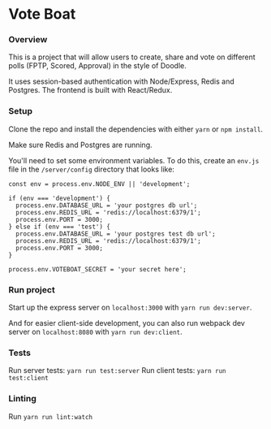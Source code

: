 # Vote Boat

### Overview
This is a project that will allow users to create, share and vote on different polls (FPTP, Scored, Approval) in the style of Doodle.

It uses session-based authentication with Node/Express, Redis and Postgres. The frontend is built with React/Redux.

### Setup
Clone the repo and install the dependencies with either `yarn` or `npm install`.

Make sure Redis and Postgres are running.

You'll need to set some environment variables.  To do this, create an `env.js` file in the `/server/config` directory that looks like:
```
const env = process.env.NODE_ENV || 'development';

if (env === 'development') {
  process.env.DATABASE_URL = 'your postgres db url';
  process.env.REDIS_URL = 'redis://localhost:6379/1';
  process.env.PORT = 3000;
} else if (env === 'test') {
  process.env.DATABASE_URL = 'your postgres test db url';
  process.env.REDIS_URL = 'redis://localhost:6379/1';
  process.env.PORT = 3000;
}

process.env.VOTEBOAT_SECRET = 'your secret here';
```

### Run project
Start up the express server on `localhost:3000` with `yarn run dev:server`.

And for easier client-side development, you can also run webpack dev server on `localhost:8080` with `yarn run dev:client`.

### Tests
Run server tests: `yarn run test:server`
Run client tests: `yarn run test:client`

### Linting
Run `yarn run lint:watch`
